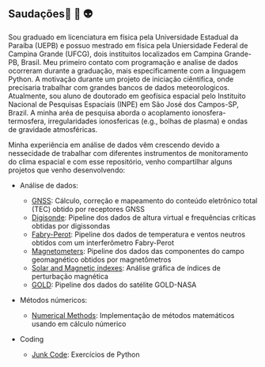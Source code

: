 ## Saudações👋 :space_invader: :alien:


Sou graduado em licenciatura em física pela Universidade Estadual da Paraíba (UEPB) e possuo mestrado em física pela Uniersidade Federal de Campina Grande (UFCG), dois instituitos localizados em Campina Grande-PB, Brasil. Meu primeiro contato com programação e analise de dados ocorreram durante a graduação, mais especificamente com a linguagem Python. A motivação durante um projeto de iniciação ciêntifica, onde precisaria trabalhar com grandes bancos de dados meteorologicos. Atualmente, sou aluno de doutorado em geofísica espacial pelo Instituito Nacional de Pesquisas Espaciais (INPE) em São José dos Campos-SP, Brazil. A minha aréa de pesquisa aborda o acoplamento ionosfera-termosfera, irregularidades ionosfericas (e.g., bolhas de plasma) e ondas de gravidade atmosféricas. 

Minha experiência em análise de dados vêm crescendo devido a nessecidade de trabalhar com diferentes instrumentos de monitoramento do clima espacial e com esse repositório, venho compartilhar alguns projetos que venho desenvolvendo:


- Análise de dados:
    - [GNSS](https://github.com/LuizFillip/GNSS): Cálculo, correção e mapeamento do conteúdo eletrônico total (TEC) obtido por receptores GNSS 
    - [Digisonde](https://github.com/LuizFillip/Digisonde): Pipeline dos dados de altura virtual e frequências críticas obtidas por digissondas
    - [Fabry-Perot](https://github.com/LuizFillip/Fabry-Perot): Pipeline dos dados de temperatura e ventos neutros obtidos com um interferômetro Fabry-Perot
    - [Magnetometers](https://github.com/LuizFillip/Magnetometers): Pipeline dos dados das componentes do campo geomagnético obtidos por magnetômetros
    - [Solar and Magnetic indexes](https://github.com/LuizFillip/Geomagnetic-Solar-Indices): Análise gráfica de índices de perturbação magnética 
    - [GOLD](https://github.com/LuizFillip/GOLD): Pipeline dos dados do satélite GOLD-NASA
    
- Métodos númericos:
    - [Numerical Methods](https://github.com/LuizFillip/NumericalMethods): Implementação de métodos matemáticos usando em cálculo númerico
    
- Coding
    - [Junk Code](https://github.com/LuizFillip/JunkCode): Exercícios de Python
    



